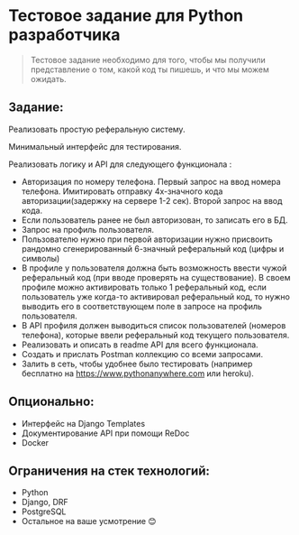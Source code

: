 # Тестовое задание для Python разработчика
> Тестовое задание необходимо для того, чтобы мы получили представление о том, какой код ты пишешь, и что мы можем ожидать.
## Задание:
Реализовать простую реферальную систему.

Минимальный интерфейс для тестирования.

Реализовать логику и API для следующего функционала :
- Авторизация по номеру телефона. Первый запрос на ввод номера телефона. Имитировать отправку 4х-значного кода авторизации(задержку на сервере 1-2 сек). Второй запрос на ввод кода.
- Если пользователь ранее не был авторизован, то записать его в БД.
- Запрос на профиль пользователя.
- Пользователю нужно при первой авторизации нужно присвоить рандомно сгенерированный 6-значный реферальный код (цифры и символы)
- В профиле у пользователя должна быть возможность ввести чужой реферальный код (при вводе проверять на существование). В своем профиле можно активировать только 1 реферальный код, если пользователь уже когда-то активировал реферальный код, то нужно выводить его в соответствующем поле в запросе на профиль пользователя.
- В API профиля должен выводиться список пользователей (номеров телефона), которые ввели реферальный код текущего пользователя.
- Реализовать и описать в readme API для всего функционала.
- Создать и прислать Postman коллекцию со всеми запросами.
- Залить в сеть, чтобы удобнее было тестировать (например бесплатно на https://www.pythonanywhere.com или heroku).
## Опционально:
- Интерфейс на Django Templates
- Документирование API при помощи ReDoc
- Docker
## Ограничения на стек технологий:
- Python
- Django, DRF
- PostgreSQL
- Остальное на ваше усмотрение 😊
